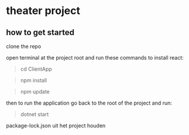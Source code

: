 # theater project

## how to get started
clone the repo

open terminal at the project root and run these commands to install react:
> cd ClientApp

> npm install

> npm update

then to run the application go back to the root of the project and run:
> dotnet start

package-lock.json uit het project houden
